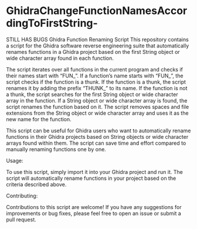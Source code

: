 # GhidraChangeFunctionNamesAccordingToFirstString-
STILL HAS BUGS
Ghidra Function Renaming Script
This repository contains a script for the Ghidra software reverse engineering suite that automatically renames functions in a Ghidra project based on the first String object or wide character array found in each function.

The script iterates over all functions in the current program and checks if their names start with “FUN_”. If a function’s name starts with “FUN_”, the script checks if the function is a thunk. If the function is a thunk, the script renames it by adding the prefix “THUNK_” to its name. If the function is not a thunk, the script searches for the first String object or wide character array in the function. If a String object or wide character array is found, the script renames the function based on it. The script removes spaces and file extensions from the String object or wide character array and uses it as the new name for the function.

This script can be useful for Ghidra users who want to automatically rename functions in their Ghidra projects based on String objects or wide character arrays found within them. The script can save time and effort compared to manually renaming functions one by one.

Usage:

To use this script, simply import it into your Ghidra project and run it. The script will automatically rename functions in your project based on the criteria described above.

Contributing:

Contributions to this script are welcome! If you have any suggestions for improvements or bug fixes, please feel free to open an issue or submit a pull request.
